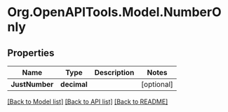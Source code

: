 
# Org.OpenAPITools.Model.NumberOnly

## Properties

Name | Type | Description | Notes
------------ | ------------- | ------------- | -------------
**JustNumber** | **decimal** |  | [optional] 

[[Back to Model list]](../README.md#documentation-for-models)
[[Back to API list]](../README.md#documentation-for-api-endpoints)
[[Back to README]](../README.md)

